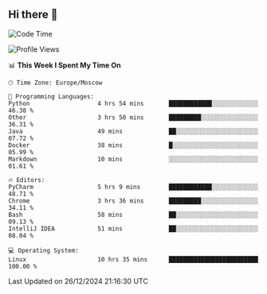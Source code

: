 ## Hi there 👋
<!--START_SECTION:waka-->
![Code Time](http://img.shields.io/badge/Code%20Time-4%2C605%20hrs%2021%20mins-blue)

![Profile Views](http://img.shields.io/badge/Profile%20Views-1-blue)

📊 **This Week I Spent My Time On** 

```text
🕑︎ Time Zone: Europe/Moscow

💬 Programming Languages: 
Python                   4 hrs 54 mins       ████████████░░░░░░░░░░░░░   46.38 % 
Other                    3 hrs 50 mins       █████████░░░░░░░░░░░░░░░░   36.31 % 
Java                     49 mins             ██░░░░░░░░░░░░░░░░░░░░░░░   07.72 % 
Docker                   38 mins             █░░░░░░░░░░░░░░░░░░░░░░░░   05.99 % 
Markdown                 10 mins             ░░░░░░░░░░░░░░░░░░░░░░░░░   01.61 % 

🔥 Editors: 
PyCharm                  5 hrs 9 mins        ████████████░░░░░░░░░░░░░   48.71 % 
Chrome                   3 hrs 36 mins       █████████░░░░░░░░░░░░░░░░   34.11 % 
Bash                     58 mins             ██░░░░░░░░░░░░░░░░░░░░░░░   09.13 % 
IntelliJ IDEA            51 mins             ██░░░░░░░░░░░░░░░░░░░░░░░   08.04 % 

💻 Operating System: 
Linux                    10 hrs 35 mins      █████████████████████████   100.00 % 
```


 Last Updated on 26/12/2024 21:16:30 UTC
<!--END_SECTION:waka-->
<!--
**w3ll1ngt/w3ll1ngt** is a ✨ _special_ ✨ repository because its `README.md` (this file) appears on your GitHub profile.

Here are some ideas to get you started:

- 🔭 I’m currently working on ...
- 🌱 I’m currently learning ...
- 👯 I’m looking to collaborate on ...
- 🤔 I’m looking for help with ...
- 💬 Ask me about ...
- 📫 How to reach me: ...
- 😄 Pronouns: ...
- ⚡ Fun fact: ...
-->
